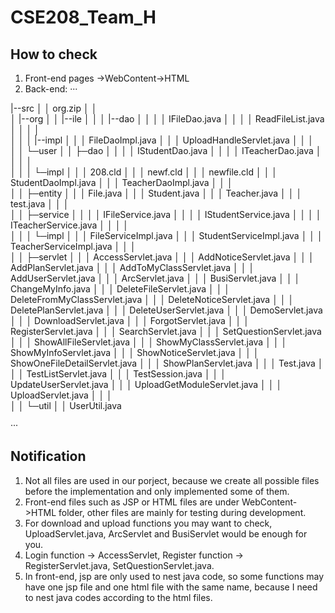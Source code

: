 # CSE208_Team_H

## How to check
1. Front-end pages ->WebContent->HTML
2. Back-end:
···

|--src
│  │  org.zip
│  │  
│  |--org
│  │  |--ile
│  │  │  |--dao
│  │  │      │  IFileDao.java
│  │  │      │  ReadFileList.java
│  │  │      │  
│  │  │      |--impl
│  │  │              FileDaoImpl.java
│  │  │              UploadHandleServlet.java
│  │  │              
│  │  └─user
│  │      ├─dao
│  │      │  │  IStudentDao.java
│  │      │  │  ITeacherDao.java
│  │      │  │  
│  │      │  └─impl
│  │      │          208.cld
│  │      │          newf.cld
│  │      │          newfile.cld
│  │      │          StudentDaoImpl.java
│  │      │          TeacherDaoImpl.java
│  │      │          
│  │      ├─entity
│  │      │      File.java
│  │      │      Student.java
│  │      │      Teacher.java
│  │      │      test.java
│  │      │      
│  │      ├─service
│  │      │  │  IFileService.java
│  │      │  │  IStudentService.java
│  │      │  │  ITeacherService.java
│  │      │  │  
│  │      │  └─impl
│  │      │          FileServiceImpl.java
│  │      │          StudentServiceImpl.java
│  │      │          TeacherServiceImpl.java
│  │      │          
│  │      ├─servlet
│  │      │      AccessServlet.java
│  │      │      AddNoticeServlet.java
│  │      │      AddPlanServlet.java
│  │      │      AddToMyClassServlet.java
│  │      │      AddUserServlet.java
│  │      │      ArcServlet.java
│  │      │      BusiServlet.java
│  │      │      ChangeMyInfo.java
│  │      │      DeleteFileServlet.java
│  │      │      DeleteFromMyClassServlet.java
│  │      │      DeleteNoticeServlet.java
│  │      │      DeletePlanServlet.java
│  │      │      DeleteUserServlet.java
│  │      │      DemoServlet.java
│  │      │      DownloadServlet.java
│  │      │      ForgotServlet.java
│  │      │      RegisterServlet.java
│  │      │      SearchServlet.java
│  │      │      SetQuestionServlet.java
│  │      │      ShowAllFileServlet.java
│  │      │      ShowMyClassServlet.java
│  │      │      ShowMyInfoServlet.java
│  │      │      ShowNoticeServlet.java
│  │      │      ShowOneFileDetailServlet.java
│  │      │      ShowPlanServlet.java
│  │      │      Test.java
│  │      │      TestListServlet.java
│  │      │      TestSession.java
│  │      │      UpdateUserServlet.java
│  │      │      UploadGetModuleServlet.java
│  │      │      UploadServlet.java
│  │      │      
│  │      └─util
│  │              UserUtil.java

···
## Notification

1. Not all files are used in our porject, because we create all possible files before the implementation and only implemented some of them.
2. Front-end files such as JSP or HTML files are under WebContent->HTML folder, other files are mainly for testing during development.
3. For download and upload functions you may want to check, UploadServlet.java, ArcServlet and BusiServlet would be enough for you.
4. Login function -> AccessServlet, Register function -> RegisterServlet.java, SetQuestionServlet.java. 
5. In front-end, jsp are only used to nest java code, so some functions may have one jsp file and one html file with the same name, because I need to nest java codes according to the html files.

